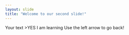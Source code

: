 ```yaml
---
layout: slide
title: "Welcome to our second slide!"
---
```

Your text >YES I am learning
Use the left arrow to go back!

